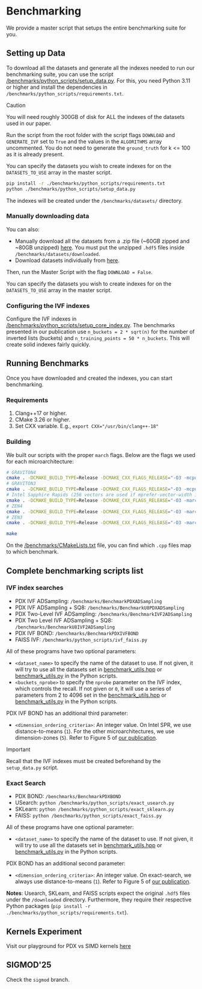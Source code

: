 # Benchmarking

We provide a master script that setups the entire benchmarking suite for you.

## Setting up Data

To download all the datasets and generate all the indexes needed to run our benchmarking suite, you can use the script [/benchmarks/python_scripts/setup_data.py](/benchmarks/python_scripts/setup_data.py). For this, you need Python 3.11 or higher and install the dependencies in `/benchmarks/python_scripts/requirements.txt`. 

> [!CAUTION]  
> You will need roughly 300GB of disk for ALL the indexes of the datasets used in our paper.

Run the script from the root folder with the script flags `DOWNLOAD` and `GENERATE_IVF` set to `True` and the values in the `ALGORITHMS` array uncommented. You do not need to generate the `ground_truth` for k <= 100 as it is already present. 

You can specify the datasets you wish to create indexes for on the `DATASETS_TO_USE` array in the master script.
```sh
pip install -r ./benchmarks/python_scripts/requirements.txt
python ./benchmarks/python_scripts/setup_data.py
```
The indexes will be created under the `/benchmarks/datasets/` directory.

### Manually downloading data
You can also:
- Manually download all the datasets from a .zip file (~60GB zipped and ~80GB unzipped) [here](https://drive.google.com/file/d/1ei6DV0goMyInp_wFcrbJG3KV40mAPfAa/view?usp=sharing). You must put the unzipped `.hdf5` files inside `/benchmarks/datasets/downloaded`.
- Download datasets individually from [here](https://drive.google.com/drive/folders/1f76UCrU52N2wToGMFg9ir1MY8ZocrN34?usp=sharing). 

Then, run the Master Script with the flag `DOWNLOAD = False`. 

You can specify the datasets you wish to create indexes for on the `DATASETS_TO_USE` array in the master script.


### Configuring the IVF indexes
Configure the IVF indexes in [/benchmarks/python_scripts/setup_core_index.py](/benchmarks/python_scripts/setup_core_index.py). The benchmarks presented in our publication use `n_buckets = 2 * sqrt(n)` for the number of inverted lists (buckets) and `n_training_points = 50 * n_buckets`. This will create solid indexes fairly quickly.

## Running Benchmarks
Once you have downloaded and created the indexes, you can start benchmarking. 

### Requirements
1. Clang++17 or higher.
2. CMake 3.26 or higher.
3. Set CXX variable. E.g., `export CXX="/usr/bin/clang++-18"`

### Building
We built our scripts with the proper `march` flags. Below are the flags we used for each microarchitecture:
```sh
# GRAVITON4
cmake . -DCMAKE_BUILD_TYPE=Release -DCMAKE_CXX_FLAGS_RELEASE="-O3 -mcpu=neoverse-v2"
# GRAVITON3
cmake . -DCMAKE_BUILD_TYPE=Release -DCMAKE_CXX_FLAGS_RELEASE="-O3 -mcpu=neoverse-v1"
# Intel Sapphire Rapids (256 vectors are used if mprefer-vector-width is not specified)
cmake . -DCMAKE_BUILD_TYPE=Release -DCMAKE_CXX_FLAGS_RELEASE="-O3 -march=sapphirerapids -mtune=sapphirerapids -mprefer-vector-width=512"
# ZEN4
cmake . -DCMAKE_BUILD_TYPE=Release -DCMAKE_CXX_FLAGS_RELEASE="-O3 -march=znver4 -mtune=znver4"
# ZEN3
cmake . -DCMAKE_BUILD_TYPE=Release -DCMAKE_CXX_FLAGS_RELEASE="-O3 -march=znver3 -mtune=znver3"

make
```

On the [/benchmarks/CMakeLists.txt](/benchmarks/CMakeLists.txt) file, you can find which `.cpp` files map to which benchmark.


## Complete benchmarking scripts list

### IVF index searches

- PDX IVF ADSampling: `/benchmarks/BenchmarkPDXADSampling`
- PDX IVF ADSampling + SQ8: `/benchmarks/BenchmarkU8PDXADSampling`
- PDX Two-Level IVF ADSampling: `/benchmarks/BenchmarkIVF2ADSampling`
- PDX Two Level IVF ADSampling + SQ8: `/benchmarks/BenchmarkU8IVF2ADSampling`
- PDX IVF BOND: `/benchmarks/BenchmarkPDXIVFBOND`
- FAISS IVF: `/benchmarks/python_scripts/ivf_faiss.py`

All of these programs have two optional parameters:
- `<dataset_name>` to specify the name of the dataset to use. If not given, it will try to use all the datasets set in [benchmark_utils.hpp](/include/utils/benchmark_utils.hpp) or [benchmark_utils.py](/benchmarks/python_scripts/benchmark_utils.py) in the Python scripts.
- `<buckets_nprobe>` to specify the `nprobe` parameter on the IVF index, which controls the recall. If not given or `0`, it will use a series of parameters from 2 to 4096 set in the [benchmark_utils.hpp](/include/utils/benchmark_utils.hpp) or [benchmark_utils.py](/benchmarks/python_scripts/benchmark_utils.py) in the Python scripts.

PDX IVF BOND has an additional third parameter:
- `<dimension_ordering_criteria>`: An integer value. On Intel SPR, we use distance-to-means (`1`). For the other microarchitectures, we use dimension-zones (`5`). Refer to Figure 5 of [our publication](https://ir.cwi.nl/pub/35044/35044.pdf).

> [!IMPORTANT]   
> Recall that the IVF indexes must be created beforehand by the `setup_data.py` script.

###  Exact Search
- PDX BOND: ```/benchmarks/BenchmarkPDXBOND```
- USearch: ```python /benchmarks/python_scripts/exact_usearch.py```
- SKLearn: ```python /benchmarks/python_scripts/exact_sklearn.py```
- FAISS: ```python /benchmarks/python_scripts/exact_faiss.py```

All of these programs have one optional parameter:
- `<dataset_name>` to specify the name of the dataset to use. If not given, it will try to use all the datasets set in [benchmark_utils.hpp](/include/utils/benchmark_utils.hpp) or [benchmark_utils.py](/benchmarks/python_scripts/benchmark_utils.py) in the Python scripts.

PDX BOND has an additional second parameter:
- `<dimension_ordering_criteria>`: An integer value. On exact-search, we always use distance-to-means (`1`). Refer to Figure 5 of [our publication](https://ir.cwi.nl/pub/35044/35044.pdf).

**Notes**: Usearch, SKLearn, and FAISS scripts expect the original `.hdf5` files under the `/downloaded` directory.  Furthermore, they require their respective Python packages (`pip install -r ./benchmarks/python_scripts/requirements.txt`).

## Kernels Experiment
Visit our playground for PDX vs SIMD kernels [here](./benchmarks/bench_kernels)

## SIGMOD'25
Check the `sigmod` branch.